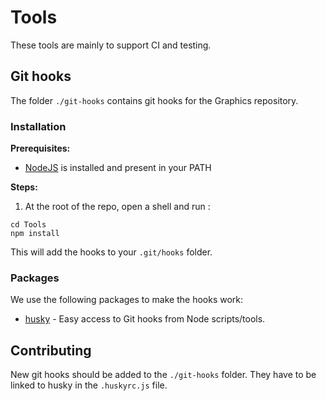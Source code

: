 # Tools

These tools are mainly to support CI and testing.

## Git hooks

The folder `./git-hooks` contains git hooks for the Graphics repository. 

### Installation

**Prerequisites:**
- [NodeJS](https://nodejs.org/en/) is installed and present in your PATH

**Steps:**

1. At the root of the repo, open a shell and run : 
```
cd Tools
npm install
```
This will add the hooks to your `.git/hooks` folder.

### Packages

We use the following packages to make the hooks work:
- [husky](https://github.com/typicode/husky) - Easy access to Git hooks from Node scripts/tools.

## Contributing

New git hooks should be added to the `./git-hooks` folder. They have to be linked to husky in the `.huskyrc.js` file.